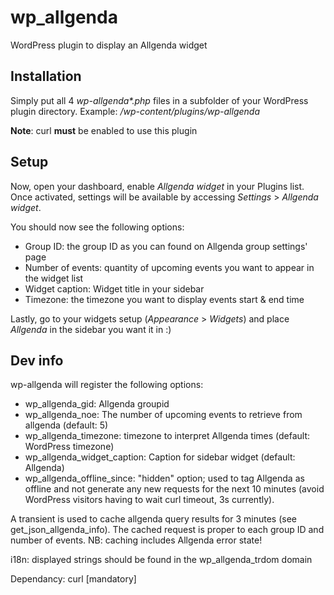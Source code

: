wp_allgenda
===========

WordPress plugin to display an Allgenda widget

Installation
------------

Simply put all 4 _wp-allgenda*.php_ files in a subfolder of your WordPress plugin directory.
Example: _/wp-content/plugins/wp-allgenda_

**Note**: curl **must** be enabled to use this plugin

Setup
-----

Now, open your dashboard, enable _Allgenda widget_ in your Plugins list. Once activated, settings will be available by accessing _Settings_ > _Allgenda widget_.

You should now see the following options:

* Group ID: the group ID as you can found on Allgenda group settings' page 
* Number of events: quantity of upcoming events you want to appear in the widget list
* Widget caption: Widget title in your sidebar
* Timezone: the timezone you want to display events start & end time

Lastly, go to your widgets setup (_Appearance_ > _Widgets_) and place _Allgenda_ in the sidebar you want it in :)

Dev info
--------

wp-allgenda will register the following options:
- wp_allgenda_gid: Allgenda groupid
- wp_allgenda_noe: The number of upcoming events to retrieve from allgenda (default: 5)
- wp_allgenda_timezone: timezone to interpret Allgenda times (default: WordPress timezone)
- wp_allgenda_widget_caption: Caption for sidebar widget (default: Allgenda)
- wp_allgenda_offline_since: "hidden" option; used to tag Allgenda as offline and not
                             generate any new requests for the next 10 minutes (avoid
                             WordPress visitors having to wait curl timeout, 3s currently).

A transient is used to cache allgenda query results for 3 minutes (see get_json_allgenda_info).
The cached request is proper to each group ID and number of events.
NB: caching includes Allgenda error state!

i18n: displayed strings should be found in the wp_allgenda_trdom domain

Dependancy: curl [mandatory]